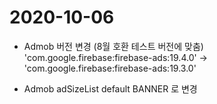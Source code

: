 # 2020-10-06

- Admob 버전 변경 (8월 호환 테스트 버전에 맞춤)
'com.google.firebase:firebase-ads:19.4.0'
->
'com.google.firebase:firebase-ads:19.3.0'

- Admob adSizeList default BANNER 로 변경
